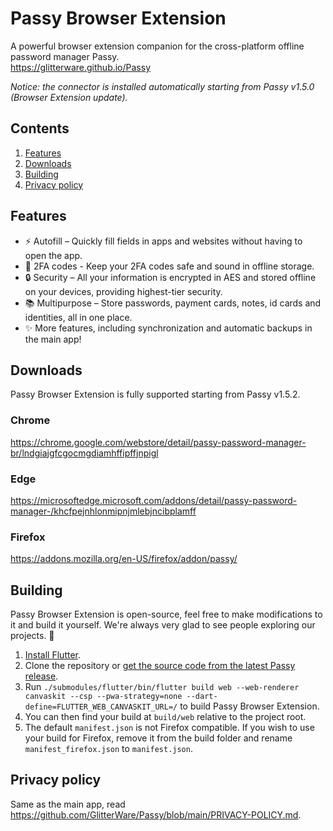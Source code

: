 # Passy Browser Extension

A powerful browser extension companion for the cross-platform offline password manager Passy.  
https://glitterware.github.io/Passy

*Notice: the connector is installed automatically starting from Passy v1.5.0 (Browser Extension update).*

## Contents

1. [Features](#features)
2. [Downloads](#downloads)
3. [Building](#building)
4. [Privacy policy](#privacy-policy)

## Features

- ⚡ Autofill – Quickly fill fields in apps and websites without having to open the app.
- 📱 2FA codes - Keep your 2FA codes safe and sound in offline storage.
- 🔒 Security – All your information is encrypted in AES and stored offline on your devices, providing highest-tier security.
- 📚 Multipurpose – Store passwords, payment cards, notes, id cards and identities, all in one place.
- ✨ More features, including synchronization and automatic backups in the main app!

## Downloads

Passy Browser Extension is fully supported starting from Passy v1.5.2.

### Chrome

https://chrome.google.com/webstore/detail/passy-password-manager-br/lndgiajgfcgocmgdiamhffipffjnpigl

### Edge

https://microsoftedge.microsoft.com/addons/detail/passy-password-manager-/khcfpejnhlonmipnjmlebjncibplamff

### Firefox

https://addons.mozilla.org/en-US/firefox/addon/passy/

## Building

Passy Browser Extension is open-source, feel free to make modifications to it and build it yourself. We're always very glad to see people exploring our projects. 👥

1. [Install Flutter](https://docs.flutter.dev/get-started/install).
2. Clone the repository or [get the source code from the latest Passy release](https://github.com/GlitterWare/Passy/releases/latest).
3. Run `./submodules/flutter/bin/flutter build web --web-renderer canvaskit --csp --pwa-strategy=none --dart-define=FLUTTER_WEB_CANVASKIT_URL=/` to build Passy Browser Extension.
4. You can then find your build at `build/web` relative to the project root.
5. The default `manifest.json` is not Firefox compatible. If you wish to use your build for Firefox, remove it from the build folder and rename `manifest_firefox.json` to `manifest.json`.

## Privacy policy

Same as the main app, read https://github.com/GlitterWare/Passy/blob/main/PRIVACY-POLICY.md.


